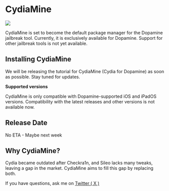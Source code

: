 # CydiaMine


<img src="https://github.com/CydiaMine/appinstaller/assets/171231087/18d54c39-501a-4c34-8b8b-4313a8450021">



CydiaMine is set to become the default package manager for the Dopamine jailbreak tool. Currently, it is exclusively available for Dopamine. Support for other jailbreak tools is not yet available.

## Installing CydiaMine

We will be releasing the tutorial for CydiaMine (Cydia for Dopamine) as soon as possible. Stay tuned for updates.

__Supported versions__

CydiaMine is only compatible with Dopamine-supported iOS and iPadOS versions. Compatibility with the latest releases and other versions is not available now.

## Release Date 

No ETA - Maybe next week

## Why CydiaMine?

Cydia became outdated after Checkra1n, and Sileo lacks many tweaks, leaving a gap in the market. CydiaMine aims to fill this gap by replacing both.

If you have questions, ask me on <a href= "https://x.com/Sunstar_16">Twitter ( X )</a>
